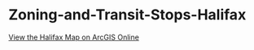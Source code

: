 # Zoning-and-Transit-Stops-Halifax

[View the Halifax Map on ArcGIS Online](https://arcg.is/1aqbqu1)
